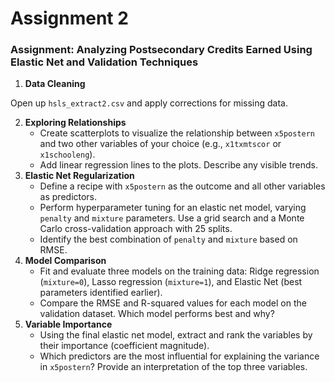 Assignment 2
================

### Assignment: Analyzing Postsecondary Credits Earned Using Elastic Net and Validation Techniques

1.  **Data Cleaning**

Open up `hsls_extract2.csv` and apply corrections for missing data.

2.  **Exploring Relationships**
    - Create scatterplots to visualize the relationship between
      `x5postern` and two other variables of your choice (e.g.,
      `x1txmtscor` or `x1schooleng`).
    - Add linear regression lines to the plots. Describe any visible
      trends.
3.  **Elastic Net Regularization**
    - Define a recipe with `x5postern` as the outcome and all other
      variables as predictors.
    - Perform hyperparameter tuning for an elastic net model, varying
      `penalty` and `mixture` parameters. Use a grid search and a Monte
      Carlo cross-validation approach with 25 splits.
    - Identify the best combination of `penalty` and `mixture` based on
      RMSE.
4.  **Model Comparison**
    - Fit and evaluate three models on the training data: Ridge
      regression (`mixture=0`), Lasso regression (`mixture=1`), and
      Elastic Net (best parameters identified earlier).
    - Compare the RMSE and R-squared values for each model on the
      validation dataset. Which model performs best and why?
5.  **Variable Importance**
    - Using the final elastic net model, extract and rank the variables
      by their importance (coefficient magnitude).
    - Which predictors are the most influential for explaining the
      variance in `x5postern`? Provide an interpretation of the top
      three variables.
